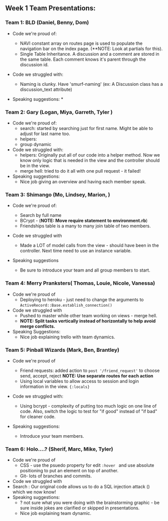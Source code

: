 ## Week 1 Team Presentations:


### Team 1: BLD (Daniel, Benny, Dom)

* Code we're proud of: 
  * NAVI constant array on routes page is used to populate the navigation bar on the index page. (**NOTE: Look at partials for this).
  * Single Table Inheritance. A discussion and a comment are stored in the same table. Each comment knows it's parent through the discussion id. 

* Code we struggled with:
  * Naming is clunky. Have 'smurf-naming' (ex: A Discussion class has a discussion_text attribute)

* Speaking suggestions:
  * 

### Team 2: Gary (Logan, Miya, Garreth, Tyler )

* Code we're proud of:
  * search: started by searching just for first name. Might be able to adjust for last name too. 
  * helpers:
  * group dynamic  
* Code we struggled with:
  * helpers: Originally put all of our code into a helper method. Now we know only logic that is needed in the view and the controller should be in the view.
  * merge hell: tried to do it all with one pull request - it failed!  
* Speaking suggestions:
  * Nice job giving an overview and having each member speak.

### Team 3: Shimango (Mo, Lindsey, Marion, )

* Code we're proud of:
  * Search by full name
  * BCrypt - (**NOTE: Move require statement to environment.rb**)
  * Friendships table is a many to many join table of two members. 

* Code we struggled with
  * Made a LOT of model calls from the view - should have been in the controller. Next time need to use an instance variable. 
* Speaking suggestions
  * Be sure to introduce your team and all group members to start. 

### Team 4: Merry Pranksters( Thomas, Louie, Nicole, Vanessa)

* Code we're proud of
  * Deploying to heroku - just need to change the arguments to `ActiveRecord::Base.establish_connection()`
* Code we struggled with
  * Pushed to master while other team working on views - merge hell. 
  * **NOTE: Split tasks vertically instead of horizontally to help avoid merge conflicts.**
* Speaking Suggestions:
  * Nice job explaining trello with team dynamics. 

### Team 5: Pinball Wizards (Mark, Ben, Brantley)
* Code we're proud of
  * Friend requests: added action to `post '/friend_request'` to choose send, accept, reject **NOTE: Use separate routes for each action**
  * Using local variables to allow access to session and login information in the view. `{:locals}` 
* Code we struggled with:
  * Using bcrypt - complexity of putting too much logic on one line of code. Also, switch the logic to test for "if good" instead of "if bad" for cleaner code. 

* Speaking suggestions:
  * Introduce your team members. 

### Team 6: Holo....? (Sherif, Marc, Mike, Tyler)
* Code we're proud of
  * CSS - use the psuedo property for edit `:hover ` and use absolute positioning to put an element on top of another. 
  * Git- lots of branches and commits.
* Code we struggled with
 *  Search : Our original code allows us to do a SQL injection attack () which we now know!
* Speaking suggestions:
  * ? not sure what you were doing with the brainstorming graphic - be sure inside jokes are clarified or skipped in presentations.  
  * Nice job explaining team dynamic. 
